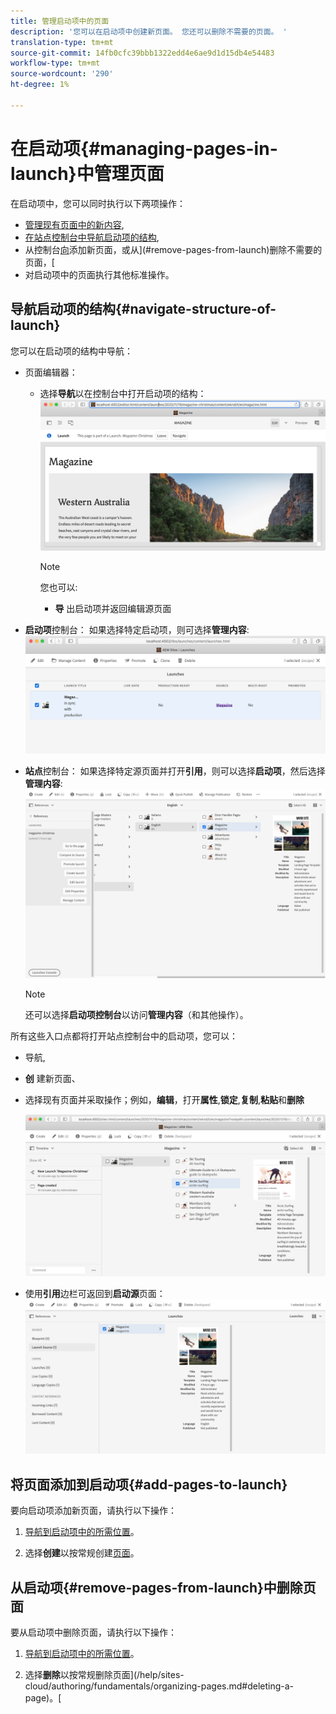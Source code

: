```yaml
---
title: 管理启动项中的页面
description: '您可以在启动项中创建新页面。 您还可以删除不需要的页面。 '
translation-type: tm+mt
source-git-commit: 14fb0cfc39bbb1322edd4e6ae9d1d15db4e54483
workflow-type: tm+mt
source-wordcount: '290'
ht-degree: 1%

---
```



# 在启动项{#managing-pages-in-launch}中管理页面

在启动项中，您可以同时执行以下两项操作：

* [管理现有页面中的新内容](/help/sites-cloud/authoring/launches/editing.md),
* [在站点控制台中导航启动项的结构](#navigate-structure-of-launch),
* 从控制台[向](#add-pages-to-launch)添加新页面，或从](#remove-pages-from-launch)删除不需要的页面，[
* 对启动项中的页面执行其他标准操作。

## 导航启动项的结构{#navigate-structure-of-launch}

您可以在启动项的结构中导航：

* 页面编辑器：

   * 选择&#x200B;**导航**以在控制台中打开启动项的结构：
      ![从页面编辑器导航启动项](/help/sites-cloud/authoring/assets/launches-navigate-page-editor.png)

      >[!NOTE]
      >
      >您也可以:
      >
      >* **导** 出启动项并返回编辑源页面


* **启动项**控制台：
如果选择特定启动项，则可选择**管理内容**:
   ![启动控制台——管理内容](/help/sites-cloud/authoring/assets/launches-navigate-launches-console.png)

* **站点**控制台：
如果选择特定源页面并打开**引用**，则可以选择&#x200B;**启动项**，然后选择&#x200B;**管理内容**:
   ![启动控制台——管理内容](/help/sites-cloud/authoring/assets/launches-navigate-sites-console.png)

   >[!NOTE]
   >
   >还可以选择&#x200B;**启动项控制台**&#x200B;以访问&#x200B;**管理内容**（和其他操作）。

所有这些入口点都将打开站点控制台中的启动项，您可以：

* 导航,
* **创** 建新页面、
* 选择现有页面并采取操作；例如，**编辑**，打开&#x200B;**属性**,**锁定**,**复制**,**粘贴**&#x200B;和&#x200B;**删除**

   ![在站点控制台中从管理内容导航启动项](/help/sites-cloud/authoring/assets/launches-navigate-manage-content.png)
* 使用&#x200B;**引用**&#x200B;边栏可返回到&#x200B;**启动源**页面：
   ![站点控制台——启动源](/help/sites-cloud/authoring/assets/launches-navigate-launch-source.png)

## 将页面添加到启动项{#add-pages-to-launch}

要向启动项添加新页面，请执行以下操作：

1. [导航到启动项中的所需位置](#navigate-structure-of-launch)。

1. 选择&#x200B;**创建**&#x200B;以按常规创建[页面](/help/sites-cloud/authoring/fundamentals/organizing-pages.md#creating-a-new-page)。

## 从启动项{#remove-pages-from-launch}中删除页面

要从启动项中删除页面，请执行以下操作：

1. [导航到启动项中的所需位置](#navigate-structure-of-launch)。

1. 选择&#x200B;**删除**&#x200B;以按常规删除页面](/help/sites-cloud/authoring/fundamentals/organizing-pages.md#deleting-a-page)。[
